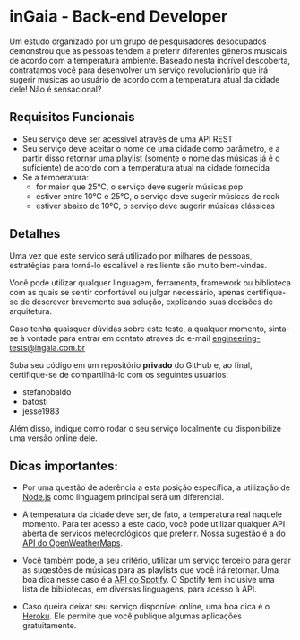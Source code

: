 # inGaia - Back-end Developer

Um estudo organizado por um grupo de pesquisadores desocupados demonstrou que as pessoas tendem a preferir diferentes gêneros musicais de acordo com a temperatura ambiente. Baseado nesta incrível descoberta, contratamos você para desenvolver um serviço revolucionário que irá sugerir músicas ao usuário de acordo com a temperatura atual da cidade dele! Não é sensacional?

## Requisitos Funcionais

- Seu serviço deve ser acessível através de uma API REST
- Seu serviço deve aceitar o nome de uma cidade como parâmetro, e a partir disso retornar uma playlist (somente o nome das músicas já é o suficiente) de acordo com a temperatura atual na cidade fornecida
- Se a temperatura:
    - for maior que 25°C, o serviço deve sugerir músicas pop
    - estiver entre 10°C e 25°C, o serviço deve sugerir músicas de rock
    - estiver abaixo de 10°C, o serviço deve sugerir músicas clássicas

## Detalhes

Uma vez que este serviço será utilizado por milhares de pessoas, estratégias para torná-lo escalável e resiliente são muito bem-vindas.

Você pode utilizar qualquer linguagem, ferramenta, framework ou biblioteca com as quais se sentir confortável ou julgar necessário, apenas certifique-se de descrever brevemente sua solução, explicando suas decisões de arquitetura.

Caso tenha quaisquer dúvidas sobre este teste, a qualquer momento, sinta-se à vontade para entrar em contato através do e-mail engineering-tests@ingaia.com.br

Suba seu código em um repositório **privado** do GitHub e, ao final, certifique-se de compartilhá-lo com os seguintes usuários:

- stefanobaldo
- batosti
- jesse1983

Além disso, indique como rodar o seu serviço localmente ou disponibilize uma versão online dele.

## Dicas importantes:

- Por uma questão de aderência a esta posição específica, a utilização de [Node.js](https://nodejs.org) como linguagem principal será um diferencial.

- A temperatura da cidade deve ser, de fato, a temperatura real naquele momento. Para ter acesso a este dado, você pode utilizar qualquer API aberta de serviços meteorológicos que preferir. Nossa sugestão é a do [API do OpenWeatherMaps](https://openweathermap.org/api).

- Você também pode, a seu critério, utilizar um serviço terceiro para gerar as sugestões de músicas para as playlists que você irá retornar. Uma boa dica nesse caso é a [API do Spotify](https://developer.spotify.com/documentation/web-api/). O Spotify tem inclusive  uma lista de bibliotecas, em diversas linguagens, para acesso à API.

- Caso queira deixar seu serviço disponível online, uma boa dica é o [Heroku](https://www.heroku.com/). Ele permite que você publique algumas aplicações gratuitamente.
